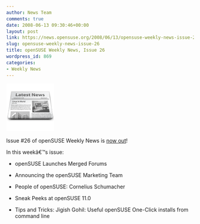 ```yaml
---
author: News Team
comments: true
date: 2008-06-13 09:30:46+00:00
layout: post
link: https://news.opensuse.org/2008/06/13/opensuse-weekly-news-issue-26/
slug: opensuse-weekly-news-issue-26
title: openSUSE Weekly News, Issue 26
wordpress_id: 869
categories:
- Weekly News
---
```


![news](/wp-content/uploads/2007/11/knewsticker.png)

Issue #26 of openSUSE Weekly News is [now out](http://en.opensuse.org/OpenSUSE_Weekly_News/26)!

In this weekâ€™s issue:



	
  * openSUSE Launches Merged Forums 

	
  * Announcing the openSUSE Marketing Team 

	
  * People of openSUSE: Cornelius Schumacher 

	
  * Sneak Peeks at openSUSE 11.0 

	
  * Tips and Tricks: Jigish Gohil: Useful openSUSE One-Click installs from command line  


